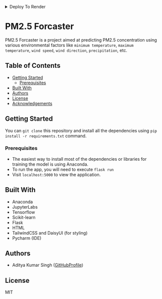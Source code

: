 <details><summary>Deploy To Render</summary>
<br>
<a href="https://render.com/deploy?repo=https://github.com/shallow090/2.55">
<img src="https://render.com/images/deploy-to-render-button.svg" alt="Deploy to Render">
</a>
</details>



# PM2.5 Forcaster

PM2.5 Forcaster is a project aimed at predicting PM2.5 concentration using various environmental factors like `minimum temperature`, `maximum temperature`, `wind speed`, `wind direction`, `precipitation`, etc.

## Table of Contents

- [Getting Started](#getting-started)
  - [Prerequisites](#prerequisites)
- [Built With](#built-with)
- [Authors](#authors)
- [License](#license)
- [Acknowledgements](#acknowledgments)

## Getting Started

You can `git clone` this repository and install all the dependencies using `pip install -r requirements.txt` command.

### Prerequisites

- The easiest way to install most of the dependencies or libraries for training the model is using Anaconda.
- To run the app, you will need to execute `flask run`
- Visit `localhost:5000` to view the application.

## Built With

- Anaconda
- JupyterLabs
- Tensorflow
- Scikit-learn
- Flask
- HTML
- TailwindCSS and DaisyUI (for styling)
- Pycharm (IDE)

## Authors

- Aditya Kumar Singh ([GitHubProfile](https://github.com/sadityakumar9211))

## License

MIT

